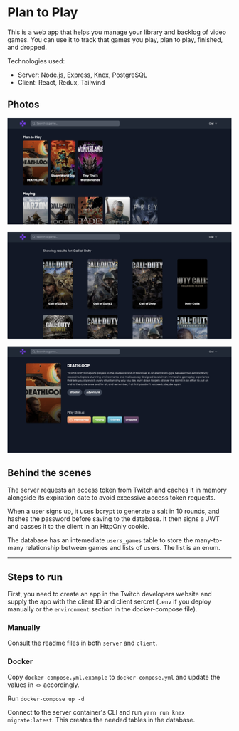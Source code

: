 # Plan to Play

This is a web app that helps you manage your library and backlog of video games. You can use it to track that games you play, plan to play, finished, and dropped.

Technologies used:

- Server: Node.js, Express, Knex, PostgreSQL
- Client: React, Redux, Tailwind

## Photos

![Dashboard](assets/demo1.png)

![Search](assets/demo2.png)

![Game Details](assets/demo3.png)

## Behind the scenes

The server requests an access token from Twitch and caches it in memory alongside its expiration date to avoid excessive access token requests.

When a user signs up, it uses bcrypt to generate a salt in 10 rounds, and hashes the password before saving to the database. It then signs a JWT and passes it to the client in an HttpOnly cookie.

The database has an intemediate `users_games` table to store the many-to-many relationship between games and lists of users. The list is an enum.

---

## Steps to run

First, you need to create an app in the Twitch developers website and supply the app with the client ID and client sercret (`.env` if you deploy manually or the `environment` section in the docker-compose file).

### Manually

Consult the readme files in both `server` and `client`.

### Docker

Copy `docker-compose.yml.example` to `docker-compose.yml` and update the values in `<>` accordingly.

Run `docker-compose up -d`

Connect to the server container's CLI and run `yarn run knex migrate:latest`. This creates the needed tables in the database.
